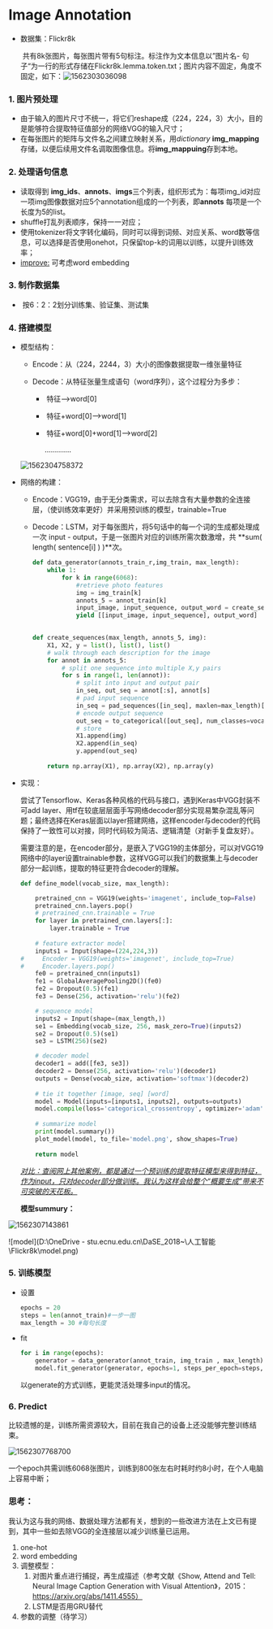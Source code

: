 # Image Annotation

- 数据集：Flickr8k   

  ​	共有8k张图片，每张图片带有5句标注。标注作为文本信息以”图片名- 句子“为一行的形式存储在Flickr8k.lemma.token.txt；图片内容不固定，角度不固定，如下：![1562303036098](C:\Users\LEN\AppData\Roaming\Typora\typora-user-images\1562303036098.png)

### 1.	图片预处理

- 由于输入的图片尺寸不统一，将它们reshape成（224，224，3）大小，目的是能够符合提取特征值部分的网络VGG的输入尺寸；
- 在每张图片的矩阵与文件名之间建立映射关系，用*dictionary* **img_mapping**存储，以便后续用文件名调取图像信息。将**img_mappuing**存到本地。

### 2.    处理语句信息

- 读取得到 **img_ids**、**annots**、**imgs**三个列表，组织形式为：每项img_id对应一项img图像数据对应5个annotation组成的一个列表，即**annots** 每项是一个长度为5的list。
- shuffle打乱列表顺序，保持一一对应；
- 使用tokenizer将文字转化编码，同时可以得到词频、对应关系、word数等信息，可以选择是否使用onehot，只保留top-k的词用以训练，以提升训练效率；
- <u>improve:</u> 可考虑word embedding

### 3.    制作数据集

- ​	按6：2：2划分训练集、验证集、测试集

### 4.    搭建模型

- 模型结构：

  - Encode：从（224，2244，3）大小的图像数据提取一维张量特征

  - Decode：从特征张量生成语句（word序列），这个过程分为多步：

    - ​	特征——>word[0]

    - ​    特征+word[0]——>word[1]

    - ​    特征+word[0]+word[1]——>word[2]

      .............

  ![1562304758372](C:\Users\LEN\AppData\Roaming\Typora\typora-user-images\1562304758372.png)

- 网络的构建：

  - Encode：VGG19，由于无分类需求，可以去除含有大量参数的全连接层，（使训练效率更好）并采用预训练的模型，trainable=True

  - Decode：LSTM，对于每张图片，将5句话中的每一个词的生成都处理成一次 input - output，于是一张图片对应的训练所需次数激增，共 **sum( length( sentence[i] ) )**次。

    ```python
    def data_generator(annots_train_r,img_train, max_length):
        while 1:
            for k in range(6068):
                #retrieve photo features
                img = img_train[k]
                annots_5 = annot_train[k]
                input_image, input_sequence, output_word = create_sequences( max_length, annots_5, img)
                yield [[input_image, input_sequence], output_word]
    
                
    def create_sequences(max_length, annots_5, img):
        X1, X2, y = list(), list(), list()
        # walk through each description for the image
        for annot in annots_5:
            # split one sequence into multiple X,y pairs
            for s in range(1, len(annot)):
                # split into input and output pair
                in_seq, out_seq = annot[:s], annot[s]
                # pad input sequence
                in_seq = pad_sequences([in_seq], maxlen=max_length)[0]
                # encode output sequence
                out_seq = to_categorical([out_seq], num_classes=vocab_size)[0]
                # store
                X1.append(img)
                X2.append(in_seq)
                y.append(out_seq)
        
        return np.array(X1), np.array(X2), np.array(y)
    ```

    

- 实现：

  ​	尝试了Tensorflow、Keras各种风格的代码与接口，遇到Keras中VGG封装不可add layer、用tf在较底层层面手写网络decoder部分实现易繁杂混乱等问题；最终选择在Keras层面以layer搭建网络，这样encoder与decoder的代码保持了一致性可以对接，同时代码较为简洁、逻辑清楚（对新手复盘友好）。

  ​	需要注意的是，在encoder部分，是嵌入了VGG19的主体部分，可以对VGG19网络中的layer设置trainable参数，这样VGG可以我们的数据集上与decoder部分一起训练，提取的特征更符合decoder的理解。

  ```python
  def define_model(vocab_size, max_length):
  
      pretrained_cnn = VGG19(weights='imagenet', include_top=False)
      pretrained_cnn.layers.pop()
      # pretrained_cnn.trainable = True
      for layer in pretrained_cnn.layers[:]:
          layer.trainable = True
      
      # feature extractor model
      inputs1 = Input(shape=(224,224,3))
  #     Encoder = VGG19(weights='imagenet', include_top=True)
  #     Encoder.layers.pop()
      fe0 = pretrained_cnn(inputs1)
      fe1 = GlobalAveragePooling2D()(fe0)
      fe2 = Dropout(0.5)(fe1)
      fe3 = Dense(256, activation='relu')(fe2)
  
      # sequence model
      inputs2 = Input(shape=(max_length,))
      se1 = Embedding(vocab_size, 256, mask_zero=True)(inputs2)
      se2 = Dropout(0.5)(se1)
      se3 = LSTM(256)(se2)
  
      # decoder model
      decoder1 = add([fe3, se3])
      decoder2 = Dense(256, activation='relu')(decoder1)
      outputs = Dense(vocab_size, activation='softmax')(decoder2)
      
      # tie it together [image, seq] [word]
      model = Model(inputs=[inputs1, inputs2], outputs=outputs)
      model.compile(loss='categorical_crossentropy', optimizer='adam')
      
      # summarize model
      print(model.summary())
      plot_model(model, to_file='model.png', show_shapes=True)
      
      return model
  ```

  *<u>对比：查阅网上其他案例，都是通过一个预训练的提取特征模型来得到特征，作为input，只对decoder部分做训练。我认为这样会给整个“概要生成”带来不可突破的天花板。</u>*

  **模型summury：**

![1562307143861](C:\Users\LEN\AppData\Roaming\Typora\typora-user-images\1562307143861.png)

![model](D:\OneDrive - stu.ecnu.edu.cn\DaSE_2018~\人工智能\Flickr8k\model.png)

### 5.    训练模型

- 设置

  ```python
  epochs = 20
  steps = len(annot_train)#一步一图
  max_length = 30 #每句长度
  ```

- fit

  ```python
  for i in range(epochs):
      generator = data_generator(annot_train, img_train , max_length)
      model.fit_generator(generator, epochs=1, steps_per_epoch=steps, verbose=1)
  ```

  以generate的方式训练，更能灵活处理多input的情况。

### 6.    Predict

​		比较遗憾的是，训练所需资源较大，目前在我自己的设备上还没能够完整训练结束。

![1562307768700](C:\Users\LEN\AppData\Roaming\Typora\typora-user-images\1562307768700.png)

​		一个epoch共需训练6068张图片，训练到800张左右时耗时约8小时，在个人电脑上容易中断；

### 思考：

我认为这与我的网络、数据处理方法都有关，想到的一些改进方法在上文已有提到，其中一些如去除VGG的全连接层以减少训练量已运用。

1. one-hot
2. word embedding
3. 调整模型：
   1. 对图片重点进行捕捉，再生成描述（参考文献《Show, Attend and Tell: Neural Image Caption Generation with Visual Attention》，2015：https://arxiv.org/abs/1411.4555）
   2. LSTM是否用GRU替代
4. 参数的调整（待学习）
